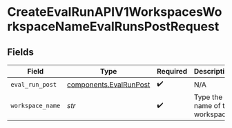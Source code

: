 # CreateEvalRunAPIV1WorkspacesWorkspaceNameEvalRunsPostRequest


## Fields

| Field                                                        | Type                                                         | Required                                                     | Description                                                  |
| ------------------------------------------------------------ | ------------------------------------------------------------ | ------------------------------------------------------------ | ------------------------------------------------------------ |
| `eval_run_post`                                              | [components.EvalRunPost](../../models/shared/evalrunpost.md) | :heavy_check_mark:                                           | N/A                                                          |
| `workspace_name`                                             | *str*                                                        | :heavy_check_mark:                                           | Type the name of the workspace.                              |